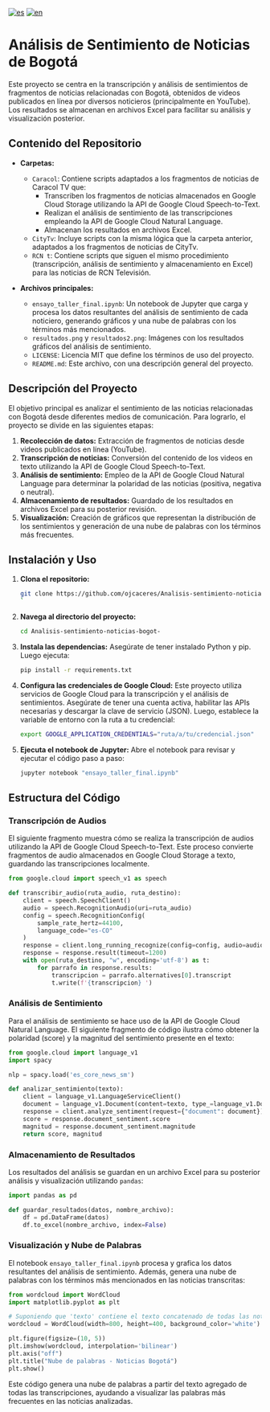 [![es](https://img.shields.io/badge/lang-es-yellow.svg)](https://github.com/ojcaceres/Analisis-sentimiento-noticias-bogot-/blob/main/README.md)
[![en](https://img.shields.io/badge/lang-en-red.svg)](https://github.com/ojcaceres/Analisis-sentimiento-noticias-bogot-/blob/main/README.en.md)

# Análisis de Sentimiento de Noticias de Bogotá

Este proyecto se centra en la transcripción y análisis de sentimientos de fragmentos de noticias relacionadas con Bogotá, obtenidos de videos publicados en línea por diversos noticieros (principalmente en YouTube). Los resultados se almacenan en archivos Excel para facilitar su análisis y visualización posterior.

## Contenido del Repositorio

- **Carpetas:**
  - `Caracol`: Contiene scripts adaptados a los fragmentos de noticias de Caracol TV que:
    - Transcriben los fragmentos de noticias almacenados en Google Cloud Storage utilizando la API de Google Cloud Speech-to-Text.
    - Realizan el análisis de sentimiento de las transcripciones empleando la API de Google Cloud Natural Language.
    - Almacenan los resultados en archivos Excel.
  - `CityTv`: Incluye scripts con la misma lógica que la carpeta anterior, adaptados a los fragmentos de noticias de CityTv.
  - `RCN t`: Contiene scripts que siguen el mismo procedimiento (transcripción, análisis de sentimiento y almacenamiento en Excel) para las noticias de RCN Televisión.

- **Archivos principales:**
  - `ensayo_taller_final.ipynb`: Un notebook de Jupyter que carga y procesa los datos resultantes del análisis de sentimiento de cada noticiero, generando gráficos y una nube de palabras con los términos más mencionados.
  - `resultados.png` y `resultados2.png`: Imágenes con los resultados gráficos del análisis de sentimiento.
  - `LICENSE`: Licencia MIT que define los términos de uso del proyecto.
  - `README.md`: Este archivo, con una descripción general del proyecto.

## Descripción del Proyecto

El objetivo principal es analizar el sentimiento de las noticias relacionadas con Bogotá desde diferentes medios de comunicación. Para lograrlo, el proyecto se divide en las siguientes etapas:

1. **Recolección de datos:** Extracción de fragmentos de noticias desde videos publicados en línea (YouTube).
2. **Transcripción de noticias:** Conversión del contenido de los videos en texto utilizando la API de Google Cloud Speech-to-Text.
3. **Análisis de sentimiento:** Empleo de la API de Google Cloud Natural Language para determinar la polaridad de las noticias (positiva, negativa o neutral).
4. **Almacenamiento de resultados:** Guardado de los resultados en archivos Excel para su posterior revisión.
5. **Visualización:** Creación de gráficos que representan la distribución de los sentimientos y generación de una nube de palabras con los términos más frecuentes.

## Instalación y Uso

1. **Clona el repositorio:**
   ```bash
   git clone https://github.com/ojcaceres/Analisis-sentimiento-noticias-bogot-.git
   `

2. **Navega al directorio del proyecto:**
   ```bash
   cd Analisis-sentimiento-noticias-bogot-
   ```

3. **Instala las dependencias:**
   Asegúrate de tener instalado Python y pip. Luego ejecuta:
   ```bash
   pip install -r requirements.txt
   ```

4. **Configura las credenciales de Google Cloud:**
   Este proyecto utiliza servicios de Google Cloud para la transcripción y el análisis de sentimientos. Asegúrate de tener una cuenta activa, habilitar las APIs necesarias y descargar la clave de servicio (JSON). Luego, establece la variable de entorno con la ruta a tu credencial:
   ```bash
   export GOOGLE_APPLICATION_CREDENTIALS="ruta/a/tu/credencial.json"
   ```

5. **Ejecuta el notebook de Jupyter:**
   Abre el notebook para revisar y ejecutar el código paso a paso:
   ```bash
   jupyter notebook "ensayo_taller_final.ipynb"
   ```

## Estructura del Código

### Transcripción de Audios

El siguiente fragmento muestra cómo se realiza la transcripción de audios utilizando la API de Google Cloud Speech-to-Text. Este proceso convierte fragmentos de audio almacenados en Google Cloud Storage a texto, guardando las transcripciones localmente.

```python
from google.cloud import speech_v1 as speech

def transcribir_audio(ruta_audio, ruta_destino):
    client = speech.SpeechClient()
    audio = speech.RecognitionAudio(uri=ruta_audio)
    config = speech.RecognitionConfig(
        sample_rate_hertz=44100,
        language_code="es-CO"
    )
    response = client.long_running_recognize(config=config, audio=audio)
    response = response.result(timeout=1200)
    with open(ruta_destino, "w", encoding='utf-8') as t:
        for parrafo in response.results:
            transcripcion = parrafo.alternatives[0].transcript
            t.write(f'{transcripcion} ')
```

### Análisis de Sentimiento

Para el análisis de sentimiento se hace uso de la API de Google Cloud Natural Language. El siguiente fragmento de código ilustra cómo obtener la polaridad (score) y la magnitud del sentimiento presente en el texto:

```python
from google.cloud import language_v1
import spacy

nlp = spacy.load('es_core_news_sm')

def analizar_sentimiento(texto):
    client = language_v1.LanguageServiceClient()
    document = language_v1.Document(content=texto, type_=language_v1.Document.Type.PLAIN_TEXT)
    response = client.analyze_sentiment(request={"document": document})
    score = response.document_sentiment.score
    magnitud = response.document_sentiment.magnitude
    return score, magnitud
```

### Almacenamiento de Resultados

Los resultados del análisis se guardan en un archivo Excel para su posterior análisis y visualización utilizando `pandas`:

```python
import pandas as pd

def guardar_resultados(datos, nombre_archivo):
    df = pd.DataFrame(datos)
    df.to_excel(nombre_archivo, index=False)
```

### Visualización y Nube de Palabras

El notebook `ensayo_taller_final.ipynb` procesa y grafica los datos resultantes del análisis de sentimiento. Además, genera una nube de palabras con los términos más mencionados en las noticias transcritas:

```python
from wordcloud import WordCloud
import matplotlib.pyplot as plt

# Suponiendo que 'texto' contiene el texto concatenado de todas las noticias
wordcloud = WordCloud(width=800, height=400, background_color='white').generate(texto)

plt.figure(figsize=(10, 5))
plt.imshow(wordcloud, interpolation='bilinear')
plt.axis("off")
plt.title("Nube de palabras - Noticias Bogotá")
plt.show()
```

Este código genera una nube de palabras a partir del texto agregado de todas las transcripciones, ayudando a visualizar las palabras más frecuentes en las noticias analizadas.
```
